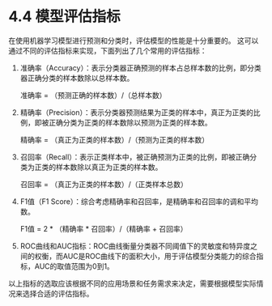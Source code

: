 # 4.4 模型评估指标

在使用机器学习模型进行预测和分类时，评估模型的性能是十分重要的。 这可以通过不同的评估指标来实现，下面列出了几个常用的评估指标：

1. 准确率（Accuracy）：表示分类器正确预测的样本占总样本数的比例，即分类器正确分类的样本数除以总样本数。

   准确率 = （预测正确的样本数）/（总样本数）

2. 精确率（Precision）：表示分类器预测结果为正类的样本中，真正为正类的比例，即被正确分类为正类的样本数除以预测为正类的样本数。

   精确率 = （真正为正类的样本数）/（预测为正类的样本数）

3. 召回率（Recall）：表示正类样本中，被正确预测为正类的比例，即被正确分类为正类的样本数除以真正为正类的样本数。

   召回率 = （真正为正类的样本数）/（正类样本总数）

4. F1值（F1 Score）：综合考虑精确率和召回率，是精确率和召回率的调和平均数。

   F1值 = 2 * （精确率 * 召回率）/（精确率 + 召回率）

5. ROC曲线和AUC指标：ROC曲线衡量分类器不同阈值下的灵敏度和特异度之间的权衡，而AUC是ROC曲线下的面积大小，用于评估模型分类能力的综合指标，AUC的取值范围为0到1。

以上指标的选取应该根据不同的应用场景和任务需求来决定，需要根据模型实际情况来选择合适的评估指标。